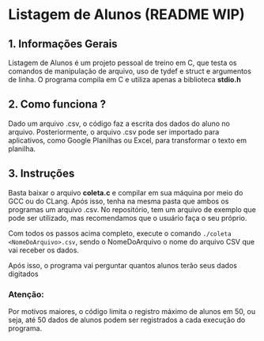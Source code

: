 # Listagem de Alunos (README WIP)

## 1. Informações Gerais

Listagem de Alunos é um projeto pessoal de treino em C, que testa os comandos de manipulação de arquivo, uso de tydef e struct e argumentos de linha. O programa compila em C
e utiliza apenas a biblioteca **stdio.h**

## 2. Como funciona ?

Dado um arquivo .csv, o código faz a escrita dos dados do aluno no arquivo. Posteriormente, o arquivo .csv pode ser importado para aplicativos, como Google Planilhas ou Excel, para transformar o texto em planilha.

## 3. Instruções

Basta baixar o arquivo **coleta.c** e compilar em sua máquina por meio do GCC ou do CLang. Após isso, tenha na mesma pasta que ambos os programas um arquivo .csv. No repositório, tem um arquivo de exemplo que pode ser utilizado, mas recomendamos que o usuário faça o seu próprio.

Com todos os passos acima completo, execute o comando ``./coleta <NomeDoArquivo>.csv``, sendo o NomeDoArquivo o nome do arquivo CSV que vai receber os dados.

Após isso, o programa vai perguntar quantos alunos terão seus dados digitados

### Atenção:

Por motivos maiores, o código limita o registro máximo de alunos em 50, ou seja, até 50 dados de alunos podem ser registrados a cada execução do programa.

